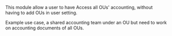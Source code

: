 This module allow a user to have Access all OUs' accounting, without
having to add OUs in user setting.

Example use case, a shared accounting team under an OU but need to work
on accounting documents of all OUs.
